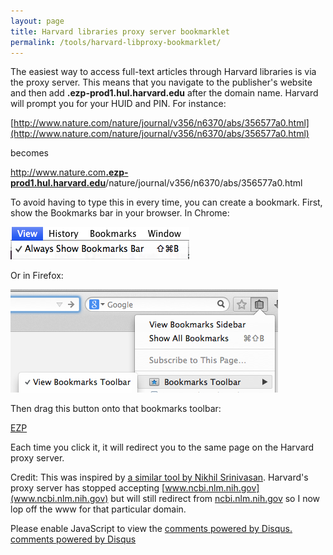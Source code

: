 ```yaml
---
layout: page
title: Harvard libraries proxy server bookmarklet
permalink: /tools/harvard-libproxy-bookmarklet/
---
```


The easiest way to access full-text articles through Harvard libraries is via the proxy server. This means that you navigate to the publisher's website and then add **.ezp-prod1.hul.harvard.edu** after the domain name. Harvard will prompt you for your HUID and PIN. For instance:

[http://www.nature.com/nature/journal/v356/n6370/abs/356577a0.html](http://www.nature.com/nature/journal/v356/n6370/abs/356577a0.html)

becomes

<a href="http://www.nature.com.ezp-prod1.hul.harvard.edu/nature/journal/v356/n6370/abs/356577a0.html">http://www.nature.com<b><u>.ezp-prod1.hul.harvard.edu</u></b>/nature/journal/v356/n6370/abs/356577a0.html</a>

To avoid having to type this in every time, you can create a bookmark. First, show the Bookmarks bar in your browser. In Chrome:

![How to show the bookmarks bar in Chrome](/media/2014/08/chrome-show-bookmarks-bar.png)

Or in Firefox:

![How to show the bookmarks toolbar in Firefox](/media/2014/08/firefox-show-bookmarks-toolbar.png)

Then drag this button onto that bookmarks toolbar:

<a class="btn" href="javascript:arr=location.href.split('/');if(arr[2]=='www.ncbi.nlm.nih.gov'){arr[2]='ncbi.nlm.nih.gov';};arr[2]=arr[2]+'.ezp-prod1.hul.harvard.edu';location.assign(arr.join('/'));">EZP</a>

Each time you click it, it will redirect you to the same page on the Harvard proxy server.

Credit: This was inspired by [a similar tool by Nikhil Srinivasan](http://nikhilsrinivasan.github.io/harvard-fulltext-bookmarklet/). Harvard's proxy server has stopped accepting [www.ncbi.nlm.nih.gov](www.ncbi.nlm.nih.gov) but will still redirect from [ncbi.nlm.nih.gov](ncbi.nlm.nih.gov) so I now lop off the www for that particular domain.

<div id="disqus_thread"></div>
<script type="text/javascript">
    /* * * CONFIGURATION VARIABLES: EDIT BEFORE PASTING INTO YOUR WEBPAGE * * */
    var disqus_shortname = 'cureffi'; // required: replace example with your forum shortname

    /* * * DON'T EDIT BELOW THIS LINE * * */
    (function() {
        var dsq = document.createElement('script'); dsq.type = 'text/javascript'; dsq.async = true;
        dsq.src = '//' + disqus_shortname + '.disqus.com/embed.js';
        (document.getElementsByTagName('head')[0] || document.getElementsByTagName('body')[0]).appendChild(dsq);
    })();
</script>
<noscript>Please enable JavaScript to view the <a href="http://disqus.com/?ref_noscript">comments powered by Disqus.</a></noscript>
<a href="http://disqus.com" class="dsq-brlink">comments powered by <span class="logo-disqus">Disqus</span></a>
